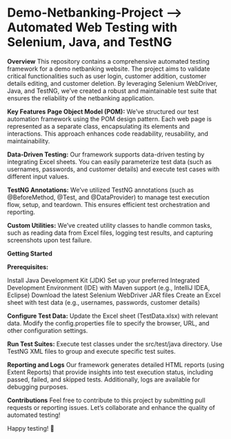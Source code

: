 # Demo-Netbanking-Project --> Automated Web Testing with Selenium, Java, and TestNG
**Overview**
This repository contains a comprehensive automated testing framework for a demo netbanking website. The project aims to validate critical functionalities such as user login, customer addition, customer details editing, and customer deletion. By leveraging Selenium WebDriver, Java, and TestNG, we’ve created a robust and maintainable test suite that ensures the reliability of the netbanking application.

**Key Features**
**Page Object Model (POM):** We’ve structured our test automation framework using the POM design pattern. Each web page is represented as a separate class, encapsulating its elements and interactions. This approach enhances code readability, reusability, and maintainability.

**Data-Driven Testing:** Our framework supports data-driven testing by integrating Excel sheets. You can easily parameterize test data (such as usernames, passwords, and customer details) and execute test cases with different input values.

**TestNG Annotations:** We’ve utilized TestNG annotations (such as @BeforeMethod, @Test, and @DataProvider) to manage test execution flow, setup, and teardown. This ensures efficient test orchestration and reporting.

**Custom Utilities:** We’ve created utility classes to handle common tasks, such as reading data from Excel files, logging test results, and capturing screenshots upon test failure.

**Getting Started**

**Prerequisites:**

Install Java Development Kit (JDK)
Set up your preferred Integrated Development Environment (IDE) with Maven support (e.g., IntelliJ IDEA, Eclipse)
Download the latest Selenium WebDriver JAR files
Create an Excel sheet with test data (e.g., usernames, passwords, customer details)

**Configure Test Data:**
Update the Excel sheet (TestData.xlsx) with relevant data.
Modify the config.properties file to specify the browser, URL, and other configuration settings.

**Run Test Suites:**
Execute test classes under the src/test/java directory.
Use TestNG XML files to group and execute specific test suites.

**Reporting and Logs**
Our framework generates detailed HTML reports (using Extent Reports) that provide insights into test execution status, including passed, failed, and skipped tests. Additionally, logs are available for debugging purposes.

**Contributions**
Feel free to contribute to this project by submitting pull requests or reporting issues. Let’s collaborate and enhance the quality of automated testing!

Happy testing! 🚀

